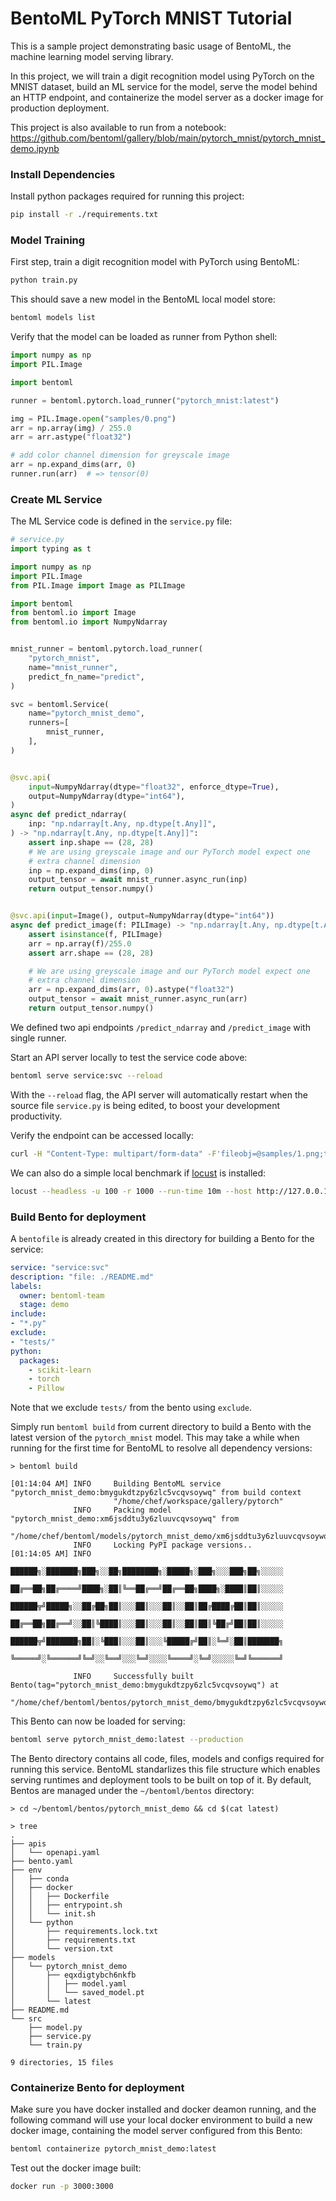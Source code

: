 # BentoML PyTorch MNIST Tutorial

This is a sample project demonstrating basic usage of BentoML, the machine learning model serving library.

In this project, we will train a digit recognition model using PyTorch on the MNIST dataset, build
an ML service for the model, serve the model behind an HTTP endpoint, and containerize the model
server as a docker image for production deployment.

This project is also available to run from a notebook: https://github.com/bentoml/gallery/blob/main/pytorch_mnist/pytorch_mnist_demo.ipynb

### Install Dependencies

Install python packages required for running this project:
```bash
pip install -r ./requirements.txt
```

### Model Training

First step, train a digit recognition model with PyTorch using BentoML:

```bash
python train.py
```

This should save a new model in the BentoML local model store:

```bash
bentoml models list
```

Verify that the model can be loaded as runner from Python shell:

```python
import numpy as np
import PIL.Image

import bentoml

runner = bentoml.pytorch.load_runner("pytorch_mnist:latest")

img = PIL.Image.open("samples/0.png")
arr = np.array(img) / 255.0
arr = arr.astype("float32")

# add color channel dimension for greyscale image
arr = np.expand_dims(arr, 0)
runner.run(arr)  # => tensor(0)
```

### Create ML Service

The ML Service code is defined in the `service.py` file:

```python
# service.py
import typing as t

import numpy as np
import PIL.Image
from PIL.Image import Image as PILImage

import bentoml
from bentoml.io import Image
from bentoml.io import NumpyNdarray


mnist_runner = bentoml.pytorch.load_runner(
    "pytorch_mnist",
    name="mnist_runner",
    predict_fn_name="predict",
)

svc = bentoml.Service(
    name="pytorch_mnist_demo",
    runners=[
        mnist_runner,
    ],
)


@svc.api(
    input=NumpyNdarray(dtype="float32", enforce_dtype=True),
    output=NumpyNdarray(dtype="int64"),
)
async def predict_ndarray(
    inp: "np.ndarray[t.Any, np.dtype[t.Any]]",
) -> "np.ndarray[t.Any, np.dtype[t.Any]]":
    assert inp.shape == (28, 28)
    # We are using greyscale image and our PyTorch model expect one
    # extra channel dimension
    inp = np.expand_dims(inp, 0)
    output_tensor = await mnist_runner.async_run(inp)
    return output_tensor.numpy()


@svc.api(input=Image(), output=NumpyNdarray(dtype="int64"))
async def predict_image(f: PILImage) -> "np.ndarray[t.Any, np.dtype[t.Any]]":
    assert isinstance(f, PILImage)
    arr = np.array(f)/255.0
    assert arr.shape == (28, 28)

    # We are using greyscale image and our PyTorch model expect one
    # extra channel dimension
    arr = np.expand_dims(arr, 0).astype("float32")
    output_tensor = await mnist_runner.async_run(arr)
    return output_tensor.numpy()
```

We defined two api endpoints `/predict_ndarray` and `/predict_image` with single runner.

Start an API server locally to test the service code above:

```bash
bentoml serve service:svc --reload
```

With the `--reload` flag, the API server will automatically restart when the source
file `service.py` is being edited, to boost your development productivity.


Verify the endpoint can be accessed locally:
```bash
curl -H "Content-Type: multipart/form-data" -F'fileobj=@samples/1.png;type=image/png' http://127.0.0.1:3000/predict_image
```

We can also do a simple local benchmark if [locust](https://locust.io) is installed:
```bash
locust --headless -u 100 -r 1000 --run-time 10m --host http://127.0.0.1:3000
```


### Build Bento for deployment

A `bentofile` is already created in this directory for building a
Bento for the service:

```yaml
service: "service:svc"
description: "file: ./README.md"
labels:
  owner: bentoml-team
  stage: demo
include:
- "*.py"
exclude:
- "tests/"
python:
  packages:
    - scikit-learn
    - torch
    - Pillow
```

Note that we exclude `tests/` from the bento using `exclude`.

Simply run `bentoml build` from current directory to build a Bento with the latest
version of the `pytorch_mnist` model. This may take a while when running for the first
time for BentoML to resolve all dependency versions:

```
> bentoml build

[01:14:04 AM] INFO     Building BentoML service "pytorch_mnist_demo:bmygukdtzpy6zlc5vcqvsoywq" from build context      
                       "/home/chef/workspace/gallery/pytorch"                                                         
              INFO     Packing model "pytorch_mnist_demo:xm6jsddtu3y6zluuvcqvsoywq" from                               
                       "/home/chef/bentoml/models/pytorch_mnist_demo/xm6jsddtu3y6zluuvcqvsoywq"                       
              INFO     Locking PyPI package versions..                                                                 
[01:14:05 AM] INFO                                                                                                     
                       ██████╗░███████╗███╗░░██╗████████╗░█████╗░███╗░░░███╗██╗░░░░░                                   
                       ██╔══██╗██╔════╝████╗░██║╚══██╔══╝██╔══██╗████╗░████║██║░░░░░                                   
                       ██████╦╝█████╗░░██╔██╗██║░░░██║░░░██║░░██║██╔████╔██║██║░░░░░                                   
                       ██╔══██╗██╔══╝░░██║╚████║░░░██║░░░██║░░██║██║╚██╔╝██║██║░░░░░                                   
                       ██████╦╝███████╗██║░╚███║░░░██║░░░╚█████╔╝██║░╚═╝░██║███████╗                                   
                       ╚═════╝░╚══════╝╚═╝░░╚══╝░░░╚═╝░░░░╚════╝░╚═╝░░░░░╚═╝╚══════╝                                   
                                                                                                                       
              INFO     Successfully built Bento(tag="pytorch_mnist_demo:bmygukdtzpy6zlc5vcqvsoywq") at                 
                       "/home/chef/bentoml/bentos/pytorch_mnist_demo/bmygukdtzpy6zlc5vcqvsoywq/"                      
```

This Bento can now be loaded for serving:

```bash
bentoml serve pytorch_mnist_demo:latest --production
```

The Bento directory contains all code, files, models and configs required for running this service.
BentoML standarlizes this file structure which enables serving runtimes and deployment tools to be
built on top of it. By default, Bentos are managed under the `~/bentoml/bentos` directory:

```
> cd ~/bentoml/bentos/pytorch_mnist_demo && cd $(cat latest)

> tree
.
├── apis
│   └── openapi.yaml
├── bento.yaml
├── env
│   ├── conda
│   ├── docker
│   │   ├── Dockerfile
│   │   ├── entrypoint.sh
│   │   └── init.sh
│   └── python
│       ├── requirements.lock.txt
│       ├── requirements.txt
│       └── version.txt
├── models
│   └── pytorch_mnist_demo
│       ├── eqxdigtybch6nkfb
│       │   ├── model.yaml
│       │   └── saved_model.pt
│       └── latest
├── README.md
└── src
    ├── model.py
    ├── service.py
    └── train.py

9 directories, 15 files
```


### Containerize Bento for deployment

Make sure you have docker installed and docker deamon running, and the following command
will use your local docker environment to build a new docker image, containing the model
server configured from this Bento:

```bash
bentoml containerize pytorch_mnist_demo:latest
```

Test out the docker image built:
```bash
docker run -p 3000:3000
```

